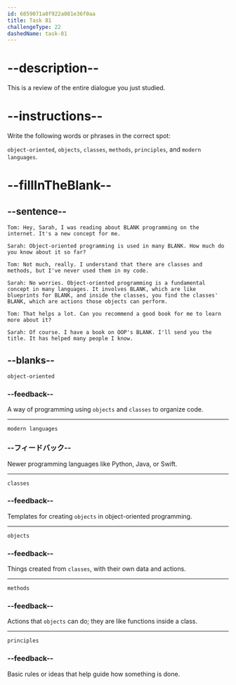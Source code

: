 ```yaml
---
id: 6859071a0f922a081e36f0aa
title: Task 81
challengeType: 22
dashedName: task-81
---
```


<!-- REVIEW -->

# --description--

This is a review of the entire dialogue you just studied.

# --instructions--

Write the following words or phrases in the correct spot:

`object-oriented`, `objects`, `classes`, `methods`, `principles`, and `modern languages`.

# --fillInTheBlank--

## --sentence--

`Tom: Hey, Sarah, I was reading about BLANK programming on the internet. It's a new concept for me.`

`Sarah: Object-oriented programming is used in many BLANK. How much do you know about it so far?`

`Tom: Not much, really. I understand that there are classes and methods, but I've never used them in my code.`

`Sarah: No worries. Object-oriented programming is a fundamental concept in many languages. It involves BLANK, which are like blueprints for BLANK, and inside the classes, you find the classes' BLANK, which are actions those objects can perform.`

`Tom: That helps a lot. Can you recommend a good book for me to learn more about it?`

`Sarah: Of course. I have a book on OOP's BLANK. I'll send you the title. It has helped many people I know.`

## --blanks--

`object-oriented`

### --feedback--

A way of programming using `objects` and `classes` to organize code.

---

`modern languages`

### --フィードバック--

Newer programming languages like Python, Java, or Swift.

---

`classes`

### --feedback--

Templates for creating `objects` in object-oriented programming.

---

`objects`

### --feedback--

Things created from `classes`, with their own data and actions.

---

`methods`

### --feedback--

Actions that `objects` can do; they are like functions inside a class.

---

`principles`

### --feedback--

Basic rules or ideas that help guide how something is done.
